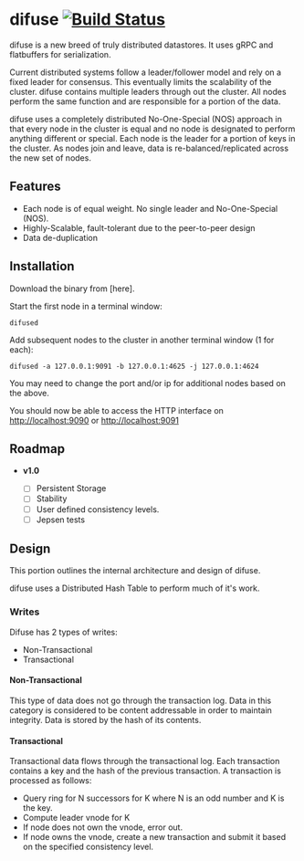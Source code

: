 # difuse [![Build Status](https://travis-ci.org/ipkg/difuse.svg?branch=master)](https://travis-ci.org/ipkg/difuse)

difuse is a new breed of truly distributed datastores.  It uses gRPC and flatbuffers for
serialization.

Current distributed systems follow a leader/follower model and rely on a fixed leader
for consensus. This eventually limits the scalability of the cluster.  difuse contains
multiple leaders through out the cluster.  All nodes perform the same function and are
responsible for a portion of the data.

difuse uses a completely distributed No-One-Special (NOS) approach in that every node in the
cluster is equal and no node is designated to perform anything different or special.  Each
node is the leader for a portion of keys in the cluster.  As nodes join and leave, data is
re-balanced/replicated across the new set of nodes.

## Features

- Each node is of equal weight. No single leader and No-One-Special (NOS).
- Highly-Scalable, fault-tolerant due to the peer-to-peer design
- Data de-duplication


## Installation
Download the binary from [here].

Start the first node in a terminal window:

```
difused
```

Add subsequent nodes to the cluster in another terminal window (1 for each):

```
difused -a 127.0.0.1:9091 -b 127.0.0.1:4625 -j 127.0.0.1:4624
```

You may need to change the port and/or ip for additional nodes based on the above.

You should now be able to access the HTTP interface on [http://localhost:9090](http://localhost:9090)
or [http://localhost:9091](http://localhost:9091)


## Roadmap

- **v1.0**

    - [ ] Persistent Storage
    - [ ] Stability
    - [ ] User defined consistency levels.
    - [ ] Jepsen tests

## Design
This portion outlines the internal architecture and design of difuse.

difuse uses a Distributed Hash Table to perform much of it's work.  

### Writes
Difuse has 2 types of writes:

- Non-Transactional
- Transactional

#### Non-Transactional

This type of data does not go through the transaction log.  Data in this category
is considered to be content addressable in order to maintain integrity.  Data is stored
by the hash of its contents.

#### Transactional
Transactional data flows through the transactional log.  Each transaction contains
a key and the hash of the previous transaction.  A transaction is processed as follows:

- Query ring for N successors for K where N is an odd number and K is the key.
- Compute leader vnode for K
- If node does not own the vnode, error out.
- If node owns the vnode, create a new transaction and submit it based on the specified consistency level.
